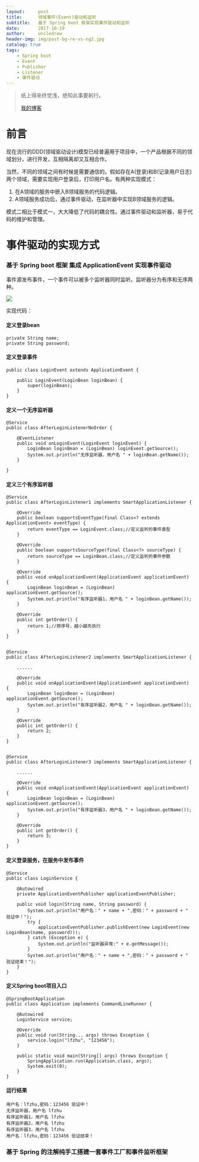 ```yaml
---
layout:     post
title:      领域事件(Event)驱动和监听
subtitle:   基于 Spring boot 框架实现事件驱动和监听
date:       2017-10-19
author:     uncledrew
header-img: img/post-bg-re-vs-ng2.jpg
catalog: true
tags:
    - Spring boot
    - Event
    - Publisher
    - Listener
    - 事件驱动
---
```


> 纸上得来终觉浅，绝知此事要躬行。
>
> [我的博客](http://uncledrewzhu.github.io/)

# 前言
现在流行的DDD(领域驱动设计)模型已经普遍用于项目中，一个产品根据不同的领域划分，进行开发，互相隔离却又互相合作。

当然，不同的领域之间有时候是需要通信的。假如存在A(登录)和B(记录用户日志)两个领域，需要实现用户登录后，打印用户名。有两种实现模式：
1. 在A领域的服务中嵌入B领域服务的代码逻辑。
2. A领域服务成功后，通过事件驱动，在监听器中实现B领域服务的逻辑。

模式二相比于模式一，大大降低了代码的耦合性。通过事件驱动和监听器，易于代码的维护和管理。


# 事件驱动的实现方式

### 基于 Spring boot 框架 集成 ApplicationEvent 实现事件驱动

事件源发布事件，一个事件可以被多个监听器同时监听。监听器分为有序和无序两种。

![](http://oxy6ml8al.bkt.clouddn.com/event-work-flow.png)

实现代码：

#### 定义登录bean
```
private String name;
private String password;
```

#### 定义登录事件
```
public class LoginEvent extends ApplicationEvent {

    public LoginEvent(LoginBean loginBean) {
        super(loginBean);
    }
}
```

#### 定义一个无序监听器
```
@Service
public class AfterLoginListenerNoOrder {

    @EventListener
    public void onLoginEvent(LoginEvent loginEvent) {
        LoginBean loginBean = (LoginBean) loginEvent.getSource();
        System.out.println("无序监听器，用户名 " + loginBean.getName());
    }

}
```

#### 定义三个有序监听器
```
@Service
public class AfterLoginListener1 implements SmartApplicationListener {

    @Override
    public boolean supportsEventType(final Class<? extends ApplicationEvent> eventType) {
        return eventType == LoginEvent.class;//定义监听的事件类型
    }

    @Override
    public boolean supportsSourceType(final Class<?> sourceType) {
        return sourceType == LoginBean.class;//定义监听的事件参数
    }

    @Override
    public void onApplicationEvent(ApplicationEvent applicationEvent) {
        LoginBean loginBean = (LoginBean) applicationEvent.getSource();
        System.out.println("有序监听器1，用户名 " + loginBean.getName());
    }

    @Override
    public int getOrder() {
        return 1;//排序号，越小越先执行
    }
}


@Service
public class AfterLoginListener2 implements SmartApplicationListener {

    ......

    @Override
    public void onApplicationEvent(ApplicationEvent applicationEvent) {
        LoginBean loginBean = (LoginBean) applicationEvent.getSource();
        System.out.println("有序监听器2，用户名 " + loginBean.getName());
    }

    @Override
    public int getOrder() {
        return 2;
    }
}


@Service
public class AfterLoginListener3 implements SmartApplicationListener {

    ......

    @Override
    public void onApplicationEvent(ApplicationEvent applicationEvent) {
        LoginBean loginBean = (LoginBean) applicationEvent.getSource();
        System.out.println("有序监听器3，用户名 " + loginBean.getName());
    }

    @Override
    public int getOrder() {
        return 3;
    }
}
```

#### 定义登录服务，在服务中发布事件
```
@Service
public class LoginService {

    @Autowired
    private ApplicationEventPublisher applicationEventPublisher;

    public void login(String name, String password) {
        System.out.println("用户名：" + name + ",密码：" + password + " 验证中！");
        try {
            applicationEventPublisher.publishEvent(new LoginEvent(new LoginBean(name, password)));
        } catch (Exception e) {
            System.out.println("监听器异常:" + e.getMessage());
        }
        System.out.println("用户名：" + name + ",密码：" + password + " 验证结束！");
    }
}
```

#### 定义Spring boot项目入口
```
@SpringBootApplication
public class Application implements CommandLineRunner {

    @Autowired
    LoginService service;

    @Override
    public void run(String... args) throws Exception {
        service.login("lfzhu", "123456");
    }

    public static void main(String[] args) throws Exception {
        SpringApplication.run(Application.class, args);
        System.exit(0);
    }
}
```

#### 运行结果
```
用户名：lfzhu,密码：123456 验证中！
无序监听器，用户名 lfzhu
有序监听器1，用户名 lfzhu
有序监听器2，用户名 lfzhu
有序监听器3，用户名 lfzhu
用户名：lfzhu,密码：123456 验证结束！
```



### 基于 Spring 的注解纯手工搭建一套事件工厂和事件监听框架


